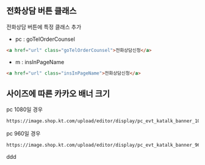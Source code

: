 ## 전화상담 버튼 클래스

전화상담 버튼에 특정 클래스 추가

-   pc : goTelOrderCounsel

```html
<a href="url" class="goTelOrderCounsel">전화상담신청</a>
```

-   m : insInPageName

```html
<a href="url" class="insInPageName">전화상담신청</a>
```

## 사이즈에 따른 카카오 배너 크기

pc 1080일 경우

```html
https://image.shop.kt.com/upload/editor/display/pc_evt_katalk_banner_1080.png https://image.shop.kt.com/upload/editor/display/m_evt_katalk_banner.png
```

pc 960일 경우

```html
https://image.shop.kt.com/upload/editor/display/pc_evt_katalk_banner_960.png https://image.shop.kt.com/upload/editor/display/m_evt_katalk_banner_960.p
```

ddd
